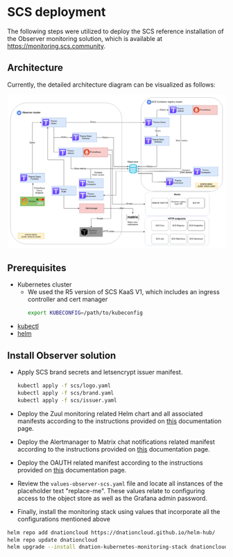 # SCS deployment

The following steps were utilized to deploy the SCS reference installation of the Observer monitoring solution,
which is available at https://monitoring.scs.community.

## Architecture 

Currently, the detailed architecture diagram can be visualized as follows:

![monitoring_scs_detailed.png](./images/monitoring_scs_detailed.png)

## Prerequisites

- Kubernetes cluster
  - We used the R5 version of SCS KaaS V1, which includes an ingress controller and cert manager
    ```bash
    export KUBECONFIG=/path/to/kubeconfig
    ```
- [kubectl](https://kubernetes.io/docs/reference/kubectl/)
- [helm](https://helm.sh/)

## Install Observer solution

- Apply SCS brand secrets and letsencrypt issuer manifest.
  ```bash
  kubectl apply -f scs/logo.yaml
  kubectl apply -f scs/brand.yaml
  kubectl apply -f scs/issuer.yaml
  ```

- Deploy the Zuul monitoring related Helm chart and all associated manifests according to the instructions provided on [this](./zuul.md) documentation page.

- Deploy the Alertmanager to Matrix chat notifications related manifest according to the instructions provided on [this](./alertmanager.md) documentation page.
 
- Deploy the OAUTH related manifest according to the instructions provided on [this](./oauth.md) documentation page.

- Review the `values-observer-scs.yaml` file and locate all instances of the placeholder text "replace-me".
  These values relate to configuring access to the object store as well as the Grafana admin password.

- Finally, install the monitoring stack using values that incorporate all the configurations mentioned above
```bash
helm repo add dnationcloud https://dnationcloud.github.io/helm-hub/
helm repo update dnationcloud
helm upgrade --install dnation-kubernetes-monitoring-stack dnationcloud/dnation-kubernetes-monitoring-stack -f values-observer-scs.yaml
```
